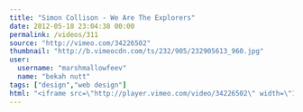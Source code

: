```yaml
---
title: "Simon Collison - We Are The Explorers"
date: 2012-05-18 23:04:38 00:00
permalink: /videos/311
source: "http://vimeo.com/34226502"
thumbnail: "http://b.vimeocdn.com/ts/232/905/232905613_960.jpg"
user:
  username: "marshmallowfeev"
  name: "bekah nutt"
tags: ["design","web design"]
html: "<iframe src=\"http://player.vimeo.com/video/34226502\" width=\"1280\" height=\"720\" frameborder=\"0\" webkitallowfullscreen mozallowfullscreen allowfullscreen></iframe>"
---
```


